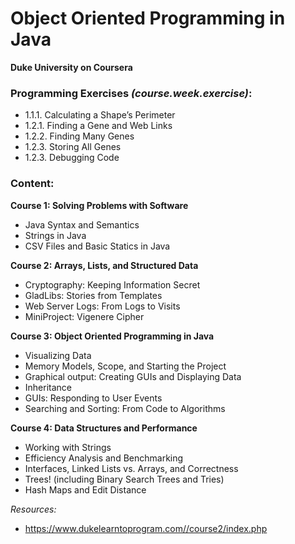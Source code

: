 # Object Oriented Programming in Java
**Duke University on Coursera**


### Programming Exercises *(course.week.exercise)*: 
- 1.1.1. Calculating a Shape’s Perimeter
- 1.2.1. Finding a Gene and Web Links
- 1.2.2. Finding Many Genes
- 1.2.3. Storing All Genes
- 1.2.3. Debugging Code

### Content:

**Course 1: Solving Problems with Software**
- Java Syntax and Semantics
- Strings in Java
- CSV Files and Basic Statics in Java

**Course 2: Arrays, Lists, and Structured Data**
- Cryptography: Keeping Information Secret
- GladLibs: Stories from Templates
- Web Server Logs: From Logs to Visits
- MiniProject: Vigenere Cipher

**Course 3: Object Oriented Programming in Java**
- Visualizing Data
- Memory Models, Scope, and Starting the Project
- Graphical output: Creating GUIs and Displaying Data
- Inheritance
- GUIs: Responding to User Events
- Searching and Sorting: From Code to Algorithms

**Course 4: Data Structures and Performance**
- Working with Strings
- Efficiency Analysis and Benchmarking
- Interfaces, Linked Lists vs. Arrays, and Correctness
- Trees! (including Binary Search Trees and Tries)
- Hash Maps and Edit Distance

*Resources:*
- https://www.dukelearntoprogram.com//course2/index.php